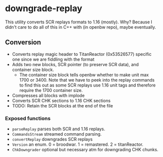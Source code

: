 # downgrade-replay

 This utility converts SCR replays formats to 1.16 (mostly). Why? Because I didn't care to do all of this in C++ with (in openbw repo), maybe eventually.
 

## Conversion
 * Converts replay magic header to TitanReactor (0x53526577) specific one since we are fiddling with the format
 * Adds two new blocks, SCR pointer (to preserve SCR data), and container size block.
   * The container size block tells openbw whether to make unit max 1700 or 3400. Note that we have to peek into the replay commands to find this out as some SCR replays use 1.16 unit tags and therefore require the 1700 container size.
 * Compresses all blocks with implode
 * Converts SCR CHK sections to 1.16 CHK sections
 * TODO: Retain the SCR blocks at the end of the file

### Exposed functions
- `parseReplay` parses both SCR and 1.16 replays.
- `CommandsStream` streamed command parsing.
- `convertReplay` downgrades SCR replays
- `Version` an enum. 0 = broodwar. 1 = remastered. 2 = titanReactor.
- `ChkDowngrader` optional but necessary atm for downgrading CHK chunks.